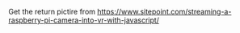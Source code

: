 Get the return pictire from
https://www.sitepoint.com/streaming-a-raspberry-pi-camera-into-vr-with-javascript/
